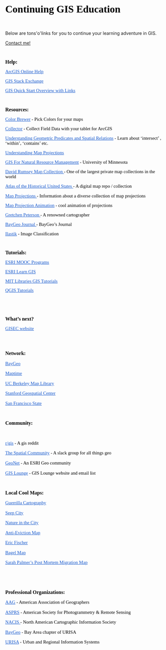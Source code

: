 <!DOCTYPE HTML PUBLIC "-//W3C//DTD HTML 4.0 Transitional//EN">
<html>
<head>


</head>
<body lang="en-US" dir="ltr">
<p style="margin-bottom: 0in; line-height: 115%"><font color="#000000"><font face="ArialMT, serif"><font size="6" style="font-size: 24pt"><b><h1>Continuing
  GIS Education</h1></b></font></font></font></p>
<p style="margin-bottom: 0in; font-weight: normal; line-height: 115%">
<br/>
<p> Below are tons'o'links for you to continue your learning adventure in GIS. 
</p>
  <a href="mailto:adewade@gmail.com?Subject=Continuing%GIS">Contact me!</a>
<p style="margin-bottom: 0in; font-weight: normal; line-height: 115%">
<br/>

</p>
<p style="margin-bottom: 0in; line-height: 115%"><font color="#000000"><font face="ArialMT, serif"><font size="3" style="font-size: 12pt"><b>Help:</b></font></font></font></p>
<p style="margin-bottom: 0in; line-height: 115%"><a href="https://doc.arcgis.com/en/arcgis-online/"><font color="#1155cc"><font face="ArialMT, serif"><font size="2" style="font-size: 11pt"><u><span style="font-weight: normal">ArcGIS
Online Help</span></u></font></font></font></a></p>
<p style="margin-bottom: 0in; line-height: 115%"><a href="https://gis.stackexchange.com/"><font color="#1155cc"><font face="ArialMT, serif"><font size="2" style="font-size: 11pt"><u><span style="font-weight: normal">GIS
Stack Exchange </span></u></font></font></font></a>
</p>
<p style="margin-bottom: 0in; line-height: 115%"><a href="https://docs.google.com/document/d/1_28znGm_FA7SpbiMWWesGAi7b-0qta3m1Ak4F7hPG0c/edit#"><font color="#1155cc"><font face="ArialMT, serif"><font size="2" style="font-size: 11pt"><u><span style="font-weight: normal">GIS
Quick Start Overview with Links </span></u></font></font></font></a>
</p>
<p style="margin-bottom: 0in; font-weight: normal; line-height: 115%">
<br/>

</p>
<p style="margin-bottom: 0in; line-height: 115%"><font color="#000000"><font face="ArialMT, serif"><font size="3" style="font-size: 12pt"><b>Resources:</b></font></font></font></p>
<p style="margin-bottom: 0in; line-height: 115%"><a href="http://colorbrewer2.org/#type=sequential&amp;scheme=BuGn&amp;n=3"><font color="#1155cc"><font face="ArialMT, serif"><font size="2" style="font-size: 11pt"><u><span style="font-weight: normal">Color
Brewer</span></u></font></font></font></a><font color="#000000"><font face="ArialMT, serif"><font size="2" style="font-size: 11pt"><span style="font-weight: normal">
- Pick Colors for your maps </span></font></font></font>
</p>
<p style="margin-bottom: 0in; line-height: 115%"><a href="http://doc.arcgis.com/en/collector/"><font color="#1155cc"><font face="ArialMT, serif"><font size="2" style="font-size: 11pt"><u><span style="font-weight: normal">Collector</span></u></font></font></font></a><font color="#000000"><font face="ArialMT, serif"><font size="2" style="font-size: 11pt"><span style="font-weight: normal">
- Collect Field Data with your tablet for ArcGIS </span></font></font></font>
</p>
<p style="margin-bottom: 0in; line-height: 115%"><a href="http://edndoc.esri.com/arcsde/9.0/general_topics/understand_spatial_relations.htm"><font color="#1155cc"><font face="ArialMT, serif"><font size="2" style="font-size: 11pt"><u><span style="font-weight: normal">Understanding
Geometric Predicates and Spatial Relations</span></u></font></font></font></a><font color="#000000"><font face="ArialMT, serif"><font size="2" style="font-size: 11pt"><span style="font-weight: normal">
- Learn about ‘intersect’ , ‘within’, ‘contains’ etc. </span></font></font></font>
</p>
<p style="margin-bottom: 0in; line-height: 115%"><a href="http://www.icsm.gov.au/mapping/images/Understanding_Map_Projections.pdf"><font color="#1155cc"><font face="ArialMT, serif"><font size="2" style="font-size: 11pt"><u><span style="font-weight: normal">Understanding
Map Projections </span></u></font></font></font></a>
</p>
<p style="margin-bottom: 0in; line-height: 115%"><a href="https://giscourses.cfans.umn.edu/labpage-fnrm5131"><font color="#1155cc"><font face="ArialMT, serif"><font size="2" style="font-size: 11pt"><u><span style="font-weight: normal">GIS
For Natural Resource Management</span></u></font></font></font></a><font color="#000000"><font face="ArialMT, serif"><font size="2" style="font-size: 11pt"><span style="font-weight: normal">
- University of Minnesota </span></font></font></font>
</p>
<p style="margin-bottom: 0in; line-height: 115%"><a href="https://www.davidrumsey.com/home"><font color="#1155cc"><font face="ArialMT, serif"><font size="2" style="font-size: 11pt"><u><span style="font-weight: normal">David
Rumsey Map Collection </span></u></font></font></font></a><font color="#000000"><font face="ArialMT, serif"><font size="2" style="font-size: 11pt"><span style="font-weight: normal">-
One of the largest private map collections in the world</span></font></font></font></p>
<p style="margin-bottom: 0in; line-height: 115%"><a href="http://dsl.richmond.edu/historicalatlas/"><font color="#1155cc"><font face="ArialMT, serif"><font size="2" style="font-size: 11pt"><u><span style="font-weight: normal">Atlas
of the Historical United States </span></u></font></font></font></a><font color="#000000"><font face="ArialMT, serif"><font size="2" style="font-size: 11pt"><span style="font-weight: normal">-
A digital map repo / collection</span></font></font></font></p>
<p style="margin-bottom: 0in; line-height: 115%"><a href="http://www.progonos.com/furuti/index.html"><font color="#1155cc"><font face="ArialMT, serif"><font size="2" style="font-size: 11pt"><u><span style="font-weight: normal">Map
Projections </span></u></font></font></font></a><font color="#000000"><font face="ArialMT, serif"><font size="2" style="font-size: 11pt"><span style="font-weight: normal">-
Information about a diverse collection of map projections </span></font></font></font>
</p>
<p style="margin-bottom: 0in; line-height: 115%"><a href="https://www.jasondavies.com/maps/transition/"><font color="#1155cc"><font face="ArialMT, serif"><font size="2" style="font-size: 11pt"><u><span style="font-weight: normal">Map
Projection Animation</span></u></font></font></font></a><font color="#000000"><font face="ArialMT, serif"><font size="2" style="font-size: 11pt"><span style="font-weight: normal">
- cool animation of projections</span></font></font></font></p>
<p style="margin-bottom: 0in; line-height: 115%"><a href="http://www.gretchenpeterson.com/"><font color="#1155cc"><font face="ArialMT, serif"><font size="2" style="font-size: 11pt"><u><span style="font-weight: normal">Gretchen
Peterson </span></u></font></font></font></a><font color="#000000"><font face="ArialMT, serif"><font size="2" style="font-size: 11pt"><span style="font-weight: normal">-
A renowned cartographer</span></font></font></font></p>
<p style="margin-bottom: 0in; line-height: 115%"><a href="http://journal.baygeo.org/"><font color="#1155cc"><font face="ArialMT, serif"><font size="2" style="font-size: 11pt"><u><span style="font-weight: normal">BayGeo
Journal </span></u></font></font></font></a><font color="#000000"><font face="ArialMT, serif"><font size="2" style="font-size: 11pt"><span style="font-weight: normal">-
BayGeo’s Journal</span></font></font></font></p>
<p style="margin-bottom: 0in; line-height: 115%"><a href="http://ilastik.org/"><font color="#1155cc"><font face="ArialMT, serif"><font size="2" style="font-size: 11pt"><u><span style="font-weight: normal">Ilastik</span></u></font></font></font></a><font color="#000000"><font face="ArialMT, serif"><font size="2" style="font-size: 11pt"><span style="font-weight: normal">
- Image Classification</span></font></font></font></p>
<p style="margin-bottom: 0in; font-weight: normal; line-height: 115%">
<br/>

</p>
<p style="margin-bottom: 0in; line-height: 115%"><font color="#000000"><font face="ArialMT, serif"><font size="3" style="font-size: 12pt"><b>Tutorials:</b></font></font></font></p>
<p style="margin-bottom: 0in; line-height: 115%"><a href="https://www.esri.com/training/"><font color="#1155cc"><font face="ArialMT, serif"><font size="2" style="font-size: 11pt"><u><span style="font-weight: normal">ESRI
MOOC Programs </span></u></font></font></font></a>
</p>
<p style="margin-bottom: 0in; line-height: 115%"><a href="https://learn.arcgis.com/en/"><font color="#1155cc"><font face="ArialMT, serif"><font size="2" style="font-size: 11pt"><u><span style="font-weight: normal">ESRI
Learn GIS</span></u></font></font></font></a></p>
<p style="margin-bottom: 0in; font-weight: normal; line-height: 115%">
<p style="margin-bottom: 0in; line-height: 115%"><a href="https://libguides.mit.edu/c.php?g=176295&p=1161396"><font color="#1155cc"><font face="ArialMT, serif"><font size="2" style="font-size: 11pt"><u><span style="font-weight: normal">MIT Libraries GIS Tutorials</span></u></font></font></font></a><font color="#000000"><font face="ArialMT, serif"><font size="2" style="font-size: 11pt"><span style="font-weight: normal">
<p style="margin-bottom: 0in; line-height: 100%"><a href="http://www.qgistutorials.com/"><font color="#1155cc"><font face="ArialMT, serif"><font size="2" style="font-size: 11pt"><u><span style="font-weight: normal">QGIS
Tutorials</span></u></font></font></font></a></p>
<p style="margin-bottom: 0in; font-weight: normal; line-height: 100%">
<br/>

</p>
<p style="margin-bottom: 0in; font-weight: normal; line-height: 115%">
<br/>

</p>
<p style="margin-bottom: 0in; line-height: 115%"><font color="#000000"><font face="ArialMT, serif"><font size="3" style="font-size: 12pt"><b>What’s
next? </b></font></font></font>
</p>
<p style="margin-bottom: 0in; line-height: 100%"><a href="http://ccsfgis.org/"><font color="#1155cc"><font face="ArialMT, serif"><font size="2" style="font-size: 11pt"><u><span style="font-weight: normal">GISEC
website</span></u></font></font></font></a></p>

<br/>

</p>
<p style="margin-bottom: 0in; font-weight: normal; line-height: 115%">
<br/>

</p>
<p style="margin-bottom: 0in; line-height: 115%"><font color="#000000"><font face="ArialMT, serif"><font size="3" style="font-size: 12pt"><b>Network:</b></font></font></font></p>
<p style="margin-bottom: 0in; line-height: 115%"><a href="https://www.meetup.com/baygeo/"><font color="#1155cc"><font face="ArialMT, serif"><font size="2" style="font-size: 11pt"><u><span style="font-weight: normal">BayGeo</span></u></font></font></font></a></p>
<p style="margin-bottom: 0in; line-height: 115%"><a href="https://www.meetup.com/Maptime-SF/"><font color="#1155cc"><font face="ArialMT, serif"><font size="2" style="font-size: 11pt"><u><span style="font-weight: normal">Maptime</span></u></font></font></font></a></p>
<p style="margin-bottom: 0in; line-height: 115%"><a href="http://www.lib.berkeley.edu/libraries/earth-sciences-library"><font color="#1155cc"><font face="ArialMT, serif"><font size="2" style="font-size: 11pt"><u><span style="font-weight: normal">UC
Berkeley Map Library</span></u></font></font></font></a></p>
<p style="margin-bottom: 0in; line-height: 115%"><a href="https://library.stanford.edu/research/stanford-geospatial-center"><font color="#1155cc"><font face="ArialMT, serif"><font size="2" style="font-size: 11pt"><u><span style="font-weight: normal">Stanford
Geospatial Center </span></u></font></font></font></a>
</p>
<p style="margin-bottom: 0in; line-height: 115%"><a href="https://gis.sfsu.edu/"><font color="#1155cc"><font face="ArialMT, serif"><font size="2" style="font-size: 11pt"><u><span style="font-weight: normal">San
Francisco State</span></u></font></font></font></a></p>
<p style="margin-bottom: 0in; font-weight: normal; line-height: 115%">
<br/>

</p>
<p style="margin-bottom: 0in; line-height: 115%"><font color="#000000"><font face="ArialMT, serif"><font size="3" style="font-size: 12pt"><b>Community:</b></font></font></font></p>
<p style="margin-bottom: 0in; font-weight: normal; line-height: 115%">
<br/>

</p>
<p style="margin-bottom: 0in; line-height: 115%"><a href="https://www.reddit.com/r/gis/"><font color="#1155cc"><font face="ArialMT, serif"><font size="2" style="font-size: 11pt"><u><span style="font-weight: normal">r/gis</span></u></font></font></font></a><font color="#000000"><font face="ArialMT, serif"><font size="2" style="font-size: 11pt"><span style="font-weight: normal">
- A gis reddit</span></font></font></font></p>
<p style="margin-bottom: 0in; line-height: 115%"><a href="http://thespatialcommunity.org/"><font color="#1155cc"><font face="ArialMT, serif"><font size="2" style="font-size: 11pt"><u><span style="font-weight: normal">The
Spatial Community</span></u></font></font></font></a><font color="#000000"><font face="ArialMT, serif"><font size="2" style="font-size: 11pt"><span style="font-weight: normal">
- A slack group for all things geo</span></font></font></font></p>
<p style="margin-bottom: 0in; line-height: 115%"><a href="https://community.esri.com/"><font color="#1155cc"><font face="ArialMT, serif"><font size="2" style="font-size: 11pt"><u><span style="font-weight: normal">GeoNet</span></u></font></font></font></a><font color="#000000"><font face="ArialMT, serif"><font size="2" style="font-size: 11pt"><span style="font-weight: normal">
- An ESRI Geo community</span></font></font></font></p>
<p style="margin-bottom: 0in; line-height: 115%"><a href="https://www.gislounge.com/"><font color="#1155cc"><font face="ArialMT, serif"><font size="2" style="font-size: 11pt"><u><span style="font-weight: normal">GIS
Lounge</span></u></font></font></font></a><font color="#000000"><font face="ArialMT, serif"><font size="2" style="font-size: 11pt"><span style="font-weight: normal">
- GIS Lounge website and email list</span></font></font></font></p>
<p style="margin-bottom: 0in; font-weight: normal; line-height: 115%">
<br/>

</p>
<p style="margin-bottom: 0in; line-height: 115%"><font color="#000000"><font face="ArialMT, serif"><font size="3" style="font-size: 12pt"><b>Local
Cool Maps:</b></font></font></font></p>
<p style="margin-bottom: 0in; line-height: 115%"><a href="http://www.guerrillacartography.org/"><font color="#1155cc"><font face="ArialMT, serif"><font size="2" style="font-size: 11pt"><u><span style="font-weight: normal">Guerrilla
Cartography </span></u></font></font></font></a>
</p>
<p style="margin-bottom: 0in; line-height: 115%"><a href="http://seepcity.org/"><font color="#1155cc"><font face="ArialMT, serif"><font size="2" style="font-size: 11pt"><u><span style="font-weight: normal">Seep
City </span></u></font></font></font></a>
</p>
<p style="margin-bottom: 0in; line-height: 115%"><a href="http://natureinthecity.org/map"><font color="#1155cc"><font face="ArialMT, serif"><font size="2" style="font-size: 11pt"><u><span style="font-weight: normal">Nature in the City
</span></u></font></font></font></a></p>
<p style="margin-bottom: 0in; line-height: 115%"><a href="https://www.antievictionmap.com/"><font color="#1155cc"><font face="ArialMT, serif"><font size="2" style="font-size: 11pt"><u><span style="font-weight: normal">Anti-Eviction
Map</span></u></font></font></font></a></p>
<p style="margin-bottom: 0in; line-height: 115%"><a href="http://blog.flickr.net/en/2015/05/14/eric-fischers-marvelous-maps/"><font color="#1155cc"><font face="ArialMT, serif"><font size="2" style="font-size: 11pt"><u><span style="font-weight: normal">Eric
Fischer</span></u></font></font></font></a></p>
<p style="margin-bottom: 0in; line-height: 115%"><a href="https://geodesicdome.github.io/bagels/"><font color="#1155cc"><font face="ArialMT, serif"><font size="2" style="font-size: 11pt"><u><span style="font-weight: normal">Bagel
Map</span></u></font></font></font></a></p>
<p style="margin-bottom: 0in; line-height: 115%"><a href="https://static1.squarespace.com/static/553d4e60e4b0bd2bbd3f2516/t/58102d2a59cc68e529b7a3cc/1477455155590/Postmortem+Migration.pdf"><font color="#1155cc"><font face="ArialMT, serif"><font size="2" style="font-size: 11pt"><u><span style="font-weight: normal">Sarah
Palmer’s Post Mortem Migration Map</span></u></font></font></font></a></p>
<p style="margin-bottom: 0in; font-weight: normal; line-height: 115%">
<br/>

</p>
<p style="margin-bottom: 0in; font-weight: normal; line-height: 115%">
<br/>

</p>
<p style="margin-bottom: 0in; line-height: 115%"><font color="#000000"><font face="ArialMT, serif"><font size="3" style="font-size: 12pt"><b>Professional
Organizations:</b></font></font></font></p>
<p style="margin-bottom: 0in; line-height: 115%"><a href="http://www.aag.org/"><font color="#1155cc"><font face="ArialMT, serif"><font size="2" style="font-size: 11pt"><u><span style="font-weight: normal">AAG</span></u></font></font></font></a><font color="#000000"><font face="ArialMT, serif"><font size="2" style="font-size: 11pt"><span style="font-weight: normal">
- American Association of Geographers</span></font></font></font></p>
<p style="margin-bottom: 0in; line-height: 115%"><a href="http://www.asprs.org/"><font color="#1155cc"><font face="ArialMT, serif"><font size="2" style="font-size: 11pt"><u><span style="font-weight: normal">ASPRS</span></u></font></font></font></a><font color="#000000"><font face="ArialMT, serif"><font size="2" style="font-size: 11pt"><span style="font-weight: normal">
- American Society for Photogrammetry &amp; Remote Sensing </span></font></font></font>
</p>
<p style="margin-bottom: 0in; line-height: 115%"><a href="http://nacis.org/"><font color="#1155cc"><font face="ArialMT, serif"><font size="2" style="font-size: 11pt"><u><span style="font-weight: normal">NACIS
</span></u></font></font></font></a><font color="#000000"><font face="ArialMT, serif"><font size="2" style="font-size: 11pt"><span style="font-weight: normal">-
North American Cartographic Information Society </span></font></font></font>
</p>
<p style="margin-bottom: 0in; line-height: 115%"><a href="http://www.baygeo.org/"><font color="#1155cc"><font face="ArialMT, serif"><font size="2" style="font-size: 11pt"><u><span style="font-weight: normal">BayGeo</span></u></font></font></font></a><font color="#000000"><font face="ArialMT, serif"><font size="2" style="font-size: 11pt"><span style="font-weight: normal">
- Bay Area chapter of URISA </span></font></font></font>
</p>
<p style="margin-bottom: 0in; line-height: 115%"><a href="http://www.urisa.org/"><font color="#1155cc"><font face="ArialMT, serif"><font size="2" style="font-size: 11pt"><u><span style="font-weight: normal">URISA</span></u></font></font></font></a><font color="#000000"><font face="ArialMT, serif"><font size="2" style="font-size: 11pt"><span style="font-weight: normal">
- Urban and Regional Information Systems </span></font></font></font>
</p>
<p style="margin-bottom: 0in; font-weight: normal; line-height: 115%">
<br/>

</p>
<p style="margin-bottom: 0in; font-weight: normal; line-height: 115%">
<br/>

</p>
<p style="margin-bottom: 0in; line-height: 115%"><br/>

</p>
</body>
</html>
